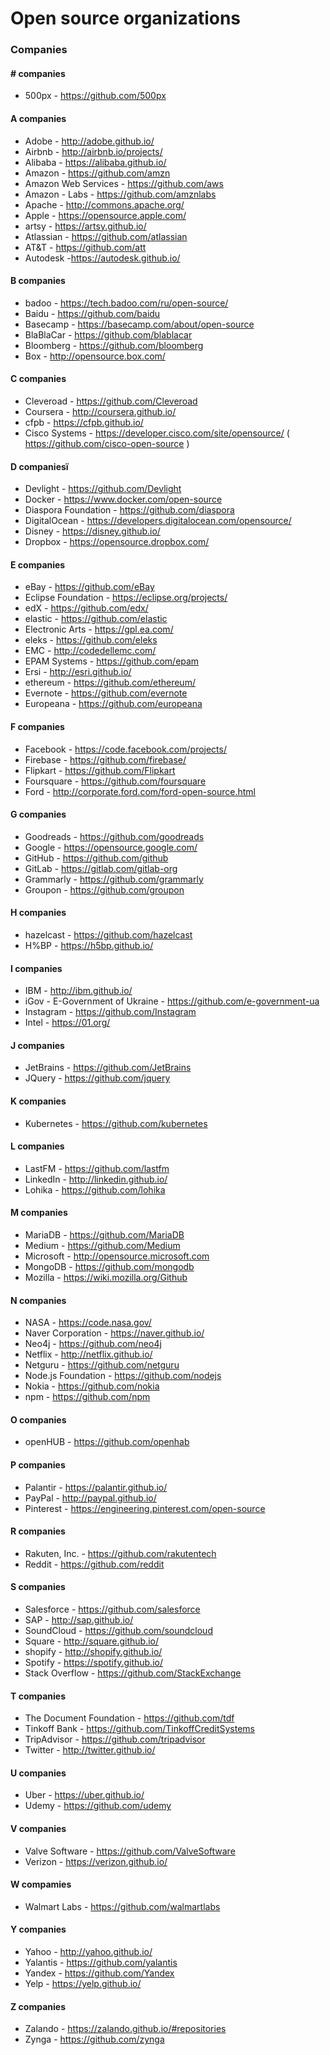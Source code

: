 # Open source organizations
### Companies

#### # companies
* 500px -  https://github.com/500px

#### A companies
* Adobe - http://adobe.github.io/
* Airbnb - http://airbnb.io/projects/
* Alibaba - https://alibaba.github.io/
* Amazon - https://github.com/amzn
* Amazon Web Services - https://github.com/aws
* Amazon - Labs - https://github.com/amznlabs
* Apache - http://commons.apache.org/
* Apple - https://opensource.apple.com/
* artsy - https://artsy.github.io/
* Atlassian - https://github.com/atlassian
* AT&T - https://github.com/att
* Autodesk -https://autodesk.github.io/

#### B companies
* badoo - https://tech.badoo.com/ru/open-source/
* Baidu - https://github.com/baidu
* Basecamp - https://basecamp.com/about/open-source
* BlaBlaCar - https://github.com/blablacar
* Bloomberg - https://github.com/bloomberg
* Box - http://opensource.box.com/

#### C companies
* Cleveroad - https://github.com/Cleveroad
* Coursera - http://coursera.github.io/
* cfpb - https://cfpb.github.io/
* Cisco Systems - https://developer.cisco.com/site/opensource/ ( https://github.com/cisco-open-source )

#### D companiesї
* Devlight - https://github.com/Devlight
* Docker - https://www.docker.com/open-source
* Diaspora Foundation - https://github.com/diaspora
* DigitalOcean - https://developers.digitalocean.com/opensource/
* Disney - https://disney.github.io/
* Dropbox - https://opensource.dropbox.com/

#### E companies
* eBay - https://github.com/eBay
* Eclipse Foundation - https://eclipse.org/projects/
* edX - https://github.com/edx/
* elastic - https://github.com/elastic
* Electronic Arts - https://gpl.ea.com/
* eleks - https://github.com/eleks
* EMC - http://codedellemc.com/
* EPAM Systems - https://github.com/epam
* Ersi - http://esri.github.io/
* ethereum - https://github.com/ethereum/
* Evernote - https://github.com/evernote
* Europeana - https://github.com/europeana

#### F companies
* Facebook - https://code.facebook.com/projects/
* Firebase - https://github.com/firebase/
* Flipkart - https://github.com/Flipkart
* Foursquare - https://github.com/foursquare
* Ford - http://corporate.ford.com/ford-open-source.html

#### G companies
* Goodreads - https://github.com/goodreads
* Google - https://opensource.google.com/
* GitHub - https://github.com/github
* GitLab - https://gitlab.com/gitlab-org
* Grammarly - https://github.com/grammarly
* Groupon - https://github.com/groupon

#### H companies
* hazelcast - https://github.com/hazelcast
* H%BP - https://h5bp.github.io/

#### I companies
* IBM - http://ibm.github.io/
* iGov - E-Government of Ukraine - https://github.com/e-government-ua
* Instagram - https://github.com/Instagram
* Intel - https://01.org/

#### J companies
* JetBrains - https://github.com/JetBrains
* JQuery - https://github.com/jquery

#### K companies
* Kubernetes - https://github.com/kubernetes

#### L companies
* LastFM - https://github.com/lastfm
* LinkedIn - http://linkedin.github.io/
* Lohika - https://github.com/lohika

#### M companies
* MariaDB - https://github.com/MariaDB
* Medium - https://github.com/Medium
* Microsoft - http://opensource.microsoft.com
* MongoDB - https://github.com/mongodb
* Mozilla - https://wiki.mozilla.org/Github

#### N companies
* NASA - https://code.nasa.gov/
* Naver Corporation - https://naver.github.io/
* Neo4j - https://github.com/neo4j
* Netflix - http://netflix.github.io/
* Netguru - https://github.com/netguru
* Node.js Foundation - https://github.com/nodejs
* Nokia - https://github.com/nokia
* npm - https://github.com/npm

#### O companies
* openHUB - https://github.com/openhab

#### P companies
* Palantir - https://palantir.github.io/
* PayPal - http://paypal.github.io/
* Pinterest - https://engineering.pinterest.com/open-source

#### R companies
* Rakuten, Inc. - https://github.com/rakutentech
* Reddit - https://github.com/reddit

#### S companies
* Salesforce - https://github.com/salesforce
* SAP - http://sap.github.io/
* SoundCloud - https://github.com/soundcloud
* Square - http://square.github.io/
* shopify - http://shopify.github.io/
* Spotify - https://spotify.github.io/
* Stack Overflow - https://github.com/StackExchange

#### T companies
* The Document Foundation - https://github.com/tdf
* Tinkoff Bank - https://github.com/TinkoffCreditSystems
* TripAdvisor - https://github.com/tripadvisor
* Twitter - http://twitter.github.io/

#### U companies
* Uber - https://uber.github.io/
* Udemy - https://github.com/udemy

#### V companies
* Valve Software - https://github.com/ValveSoftware
* Verizon - https://verizon.github.io/

#### W compamies
* Walmart Labs - https://github.com/walmartlabs

#### Y companies
* Yahoo - http://yahoo.github.io/
* Yalantis - https://github.com/yalantis
* Yandex - https://github.com/Yandex
* Yelp - https://yelp.github.io/

#### Z companies
* Zalando - https://zalando.github.io/#repositories
* Zynga - https://github.com/zynga

